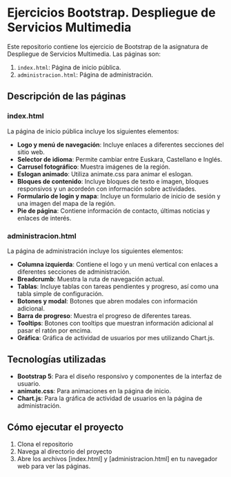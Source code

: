 # Ejercicios Bootstrap. Despliegue de Servicios Multimedia
Este repositorio contiene los ejercicio de Bootstrap de la asignatura de Despliegue de Servicios Multimedia. Las páginas son:

1. `index.html`: Página de inicio pública.
2. `administracion.html`: Página de administración.

## Descripción de las páginas

### index.html

La página de inicio pública incluye los siguientes elementos:

- **Logo y menú de navegación**: Incluye enlaces a diferentes secciones del sitio web.
- **Selector de idioma**: Permite cambiar entre Euskara, Castellano e Inglés.
- **Carrusel fotográfico**: Muestra imágenes de la región.
- **Eslogan animado**: Utiliza animate.css para animar el eslogan.
- **Bloques de contenido**: Incluye bloques de texto e imagen, bloques responsivos y un acordeón con información sobre actividades.
- **Formulario de login y mapa**: Incluye un formulario de inicio de sesión y una imagen del mapa de la región.
- **Pie de página**: Contiene información de contacto, últimas noticias y enlaces de interés.

### administracion.html

La página de administración incluye los siguientes elementos:

- **Columna izquierda**: Contiene el logo y un menú vertical con enlaces a diferentes secciones de administración.
- **Breadcrumb**: Muestra la ruta de navegación actual.
- **Tablas**: Incluye tablas con tareas pendientes y progreso, así como una tabla simple de configuración.
- **Botones y modal**: Botones que abren modales con información adicional.
- **Barra de progreso**: Muestra el progreso de diferentes tareas.
- **Tooltips**: Botones con tooltips que muestran información adicional al pasar el ratón por encima.
- **Gráfica**: Gráfica de actividad de usuarios por mes utilizando Chart.js.

## Tecnologías utilizadas

- **Bootstrap 5**: Para el diseño responsivo y componentes de la interfaz de usuario.
- **animate.css**: Para animaciones en la página de inicio.
- **Chart.js**: Para la gráfica de actividad de usuarios en la página de administración.

## Cómo ejecutar el proyecto

1. Clona el repositorio
2. Navega al directorio del proyecto
3. Abre los archivos [index.html] y [administracion.html] en tu navegador web para ver las páginas.


